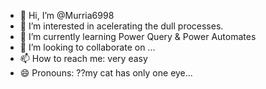 - 👋 Hi, I’m @Murria6998
- 👀 I’m interested in acelerating the dull processes.
- 🌱 I’m currently learning Power Query & Power Automates
- 💞️ I’m looking to collaborate on ...
- 📫 How to reach me: very easy
- 😄 Pronouns: ??my cat has only one eye...

<!---
Murria6998/Murria6998 is a ✨ special ✨ repository because its `README.md` (this file) appears on your GitHub profile.
You can click the Preview link to take a look at your changes.
--->

